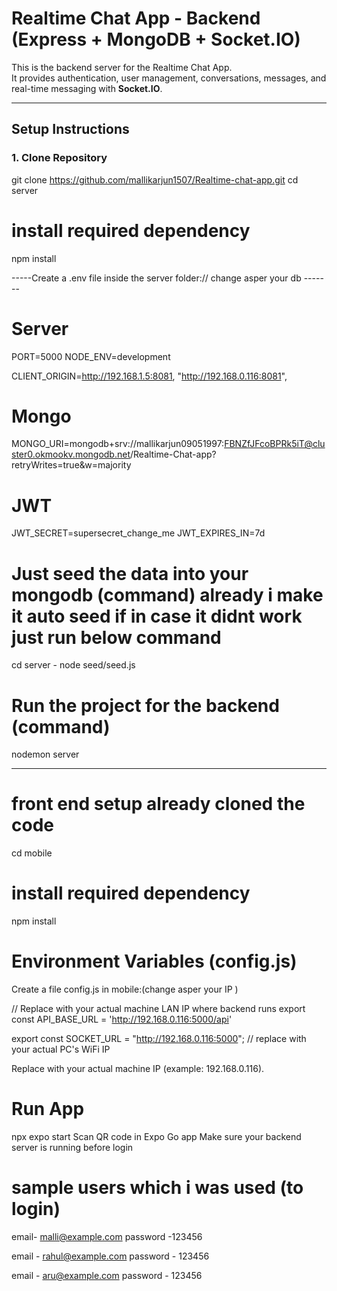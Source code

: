 # Realtime Chat App - Backend (Express + MongoDB + Socket.IO)

This is the backend server for the Realtime Chat App.  
It provides authentication, user management, conversations, messages, and real-time messaging with **Socket.IO**.

---

##  Setup Instructions

### 1. Clone Repository

git clone https://github.com/mallikarjun1507/Realtime-chat-app.git
cd server

# install required dependency

npm install


-----Create a .env file inside the server folder:// change asper your db -------

# Server
PORT=5000
NODE_ENV=development

CLIENT_ORIGIN=http://192.168.1.5:8081, "http://192.168.0.116:8081",


# Mongo
MONGO_URI=mongodb+srv://mallikarjun09051997:FBNZfJFcoBPRk5iT@cluster0.okmookv.mongodb.net/Realtime-Chat-app?retryWrites=true&w=majority

# JWT
JWT_SECRET=supersecret_change_me
JWT_EXPIRES_IN=7d


# Just  seed the data into your mongodb (command) already i make it auto seed if in case it didnt work just run below command
cd server - node seed/seed.js

# Run the project  for the backend (command)
nodemon server


--------------------------------------------------------------------------------------------------------------------------------
# front end setup already cloned the code 
cd mobile 

# install required dependency
 npm install

# Environment Variables (config.js)

Create a file config.js in mobile:(change asper your IP )

// Replace with your actual machine LAN IP where backend runs
export const API_BASE_URL =  'http://192.168.0.116:5000/api'

export const SOCKET_URL = "http://192.168.0.116:5000"; 
// replace with your actual PC's WiFi IP

Replace <your-local-ip> with your actual machine IP (example: 192.168.0.116).

# Run App
 npx expo start
 Scan QR code in Expo Go app
 Make sure your backend server is running before login


 # sample  users which i was used (to login)
 email- malli@example.com
 password -123456

 email - rahul@example.com
 password - 123456

 email - aru@example.com
 password - 123456
 

 

